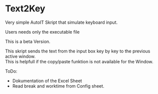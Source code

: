 # Text2Key
Very simple AutoIT Skript that simulate keyboard input.

Users needs only the executable file 

This is a beta Version. 

This skript sends the text from the input box key by key to the previous active window.  
This is helpfull if the copy/paste funktion is not available for the Window.

ToDo: 
  * Dokumentation of the Excel Sheet
  * Read break and worktime from Config sheet. 
  
  
